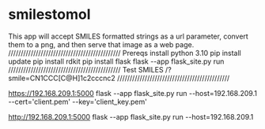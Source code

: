 # smilestomol

This app will accept SMILES formatted strings as a url parameter, convert them to a png, and then serve that image as a web page.
/////////////////////////////////////////////
  Prereqs
install python 3.10
pip install update
pip install rdkit
pip install flask
flask --app flask_site.py run
/////////////////////////////////////////////
  Test SMILES
/?smile=CN1CCC[C@H]1c2cccnc2
/////////////////////////////////////////////

https://192.168.209.1:5000
flask --app flask_site.py run --host=192.168.209.1 --cert='client.pem' --key='client_key.pem'

http://192.168.209.1:5000
flask --app flask_site.py run --host=192.168.209.1
